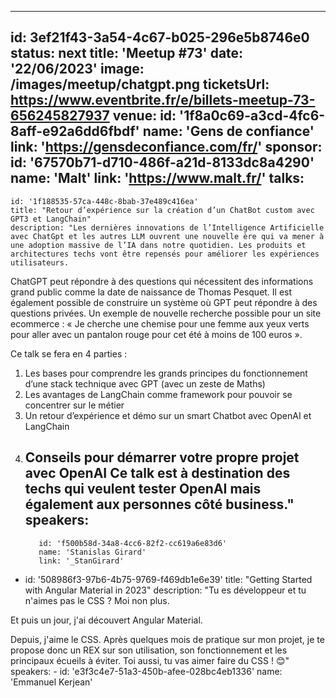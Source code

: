 ---
id: 3ef21f43-3a54-4c67-b025-296e5b8746e0 
status: next
title: 'Meetup #73'
date: '22/06/2023'
image: /images/meetup/chatgpt.png
ticketsUrl: https://www.eventbrite.fr/e/billets-meetup-73-656245827937
venue:
  id: '1f8a0c69-a3cd-4fc6-8aff-e92a6dd6fbdf'
  name: 'Gens de confiance'
  link: 'https://gensdeconfiance.com/fr/'
sponsor:
    id: '67570b71-d710-486f-a21d-8133dc8a4290'
    name: 'Malt'
    link: 'https://www.malt.fr/'
talks:
  -
    id: '1f188535-57ca-448c-8bab-37e489c416ea'
    title: "Retour d’expérience sur la création d’un ChatBot custom avec GPT3 et LangChain"
    description: "Les dernières innovations de l’Intelligence Artificielle avec ChatGpt et les autres LLM ouvrent une nouvelle ère qui va mener à une adoption massive de l’IA dans notre quotidien. Les produits et architectures techs vont être repensés pour améliorer les expériences utilisateurs.

ChatGPT peut répondre à des questions qui nécessitent des informations grand public comme la date de naissance de Thomas Pesquet. Il est également possible de construire un système où GPT peut répondre à des questions privées. Un exemple de nouvelle recherche possible pour un site ecommerce : « Je cherche une chemise pour une femme aux yeux verts pour aller avec un pantalon rouge pour cet été à moins de 100 euros ».

Ce talk se fera en 4 parties :
1. Les bases pour comprendre les grands principes du fonctionnement d’une stack technique avec GPT (avec un zeste de Maths)
2. Les avantages de LangChain comme framework pour pouvoir se concentrer sur le métier
3. Un retour d’expérience et démo sur un smart Chatbot avec OpenAI et LangChain
4. Conseils pour démarrer votre propre projet avec OpenAI
Ce talk est à destination des techs qui veulent tester OpenAI mais également aux personnes côté business."
    speakers:
      -
          id: 'f500b58d-34a8-4cc6-82f2-cc619a6e83d6'
          name: 'Stanislas Girard'
          link: '_StanGirard'
  -
    id: '508986f3-97b6-4b75-9769-f469db1e6e39'
    title: "Getting Started with Angular Material in 2023"
    description: "Tu es développeur et tu n'aimes pas le CSS ? Moi non plus.

Et puis un jour, j'ai découvert Angular Material.

Depuis, j'aime le CSS. Après quelques mois de pratique sur mon projet, je te propose donc un REX sur son utilisation, son fonctionnement et les principaux écueils à éviter. Toi aussi, tu vas aimer faire du CSS ! 😊"
    speakers:
      -
          id: 'e3f3c4e7-51a3-450b-afee-028bc4eb1336'
          name: 'Emmanuel Kerjean'
